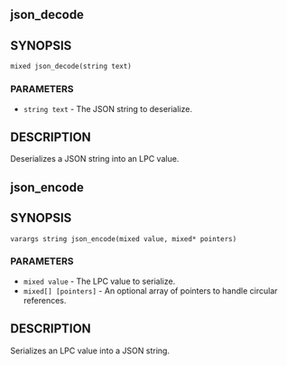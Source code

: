 ## json_decode

## SYNOPSIS

    mixed json_decode(string text)

### PARAMETERS

* `string text` - The JSON string to deserialize.

## DESCRIPTION

Deserializes a JSON string into an LPC value.

## json_encode

## SYNOPSIS

    varargs string json_encode(mixed value, mixed* pointers)

### PARAMETERS

* `mixed value` - The LPC value to serialize.
* `mixed[] [pointers]` - An optional array of pointers to handle circular references.

## DESCRIPTION

Serializes an LPC value into a JSON string.

